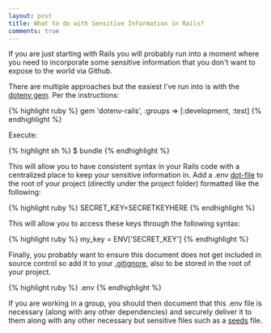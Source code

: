 ```yaml
---
layout: post
title: What to do with Sensitive Information in Rails?
comments: true
---
```

If you are just starting with Rails you will probably run into a moment where
you need to incorporate some sensitive information that you don't want to expose
to the world via Github.

There are multiple approaches but the easiest I've run into is with the [dotenv
gem](https://github.com/bkeepers/dotenv). Per the instructions:

{% highlight ruby %}
gem 'dotenv-rails', :groups => [:development, :test]
{% endhighlight %}

Execute:

{% highlight sh %}
$ bundle
{% endhighlight %}

This will allow you to have consistent syntax in your Rails code with a
centralized place to keep your sensitive information in. Add a .env
[dot-file](http://en.wikipedia.org/wiki/Dot-file) to the root of your project
(directly under the project folder) formatted like the following:

{% highlight ruby %}
SECRET_KEY=SECRETKEYHERE
{% endhighlight %}

This will allow you to access these keys through the following syntax:

{% highlight ruby %}
my_key = ENV['SECRET_KEY']
{% endhighlight %}

Finally, you probably want to ensure this document does not get included in
source control so add it to your
[.gitignore](https://help.github.com/articles/ignoring-files), also to be stored
in the root of your project.

{% highlight ruby %}
.env
{% endhighlight %}

If you are working in a group, you should then document that this .env file is
necessary (along with any other dependencies) and securely deliver it to them
along with any other necessary but sensitive files such as a
[seeds](http://railscasts.com/episodes/179-seed-data?view=asciicast) file.
